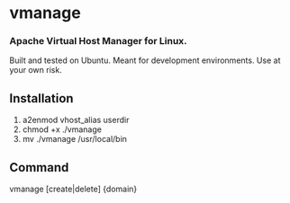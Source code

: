 # vmanage

### Apache Virtual Host Manager for Linux.

Built and tested on Ubuntu. Meant for development environments. Use at your own risk.

## Installation

1. a2enmod vhost_alias userdir
2. chmod +x ./vmanage
3. mv ./vmanage /usr/local/bin

## Command
vmanage [create|delete] {domain}
